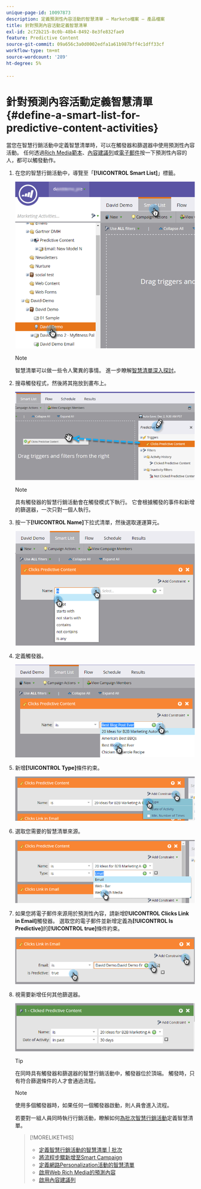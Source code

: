 ```yaml
---
unique-page-id: 10097873
description: 定義預測性內容活動的智慧清單 — Marketo檔案 — 產品檔案
title: 針對預測內容活動定義智慧清單
exl-id: 2c72b215-8c0b-48b4-8492-8e3fe832fae9
feature: Predictive Content
source-git-commit: 09a656c3a0d0002edfa1a61b987bff4c1dff33cf
workflow-type: tm+mt
source-wordcount: '289'
ht-degree: 5%

---
```


# 針對預測內容活動定義智慧清單 {#define-a-smart-list-for-predictive-content-activities}

當您在智慧行銷活動中定義智慧清單時，可以在觸發器和篩選器中使用預測性內容活動。 任何透過[Rich Media範本](/help/marketo/product-docs/predictive-content/enabling-predictive-content/enable-predictive-content-for-web-rich-media.md)、[內容建議列](/help/marketo/product-docs/predictive-content/enabling-predictive-content/enable-the-content-recommendation-bar.md)或[電子郵件](/help/marketo/product-docs/predictive-content/enabling-predictive-content/enable-predictive-content-in-emails.md)按一下預測性內容的人，都可以觸發動作。

1. 在您的智慧行銷活動中，導覽至「**[!UICONTROL Smart List]**」標籤。

   ![](assets/smart-list-1.png)

   >[!NOTE]
   >
   >智慧清單可以做一些令人驚異的事情。 進一步瞭解[智慧清單深入探討](/help/marketo/product-docs/core-marketo-concepts/smart-campaigns/understanding-smart-campaigns.md)。

1. 搜尋觸發程式，然後將其拖放到畫布上。

   ![](assets/smart-list-drag-trigger-hands.png)

   >[!NOTE]
   >
   >具有觸發器的智慧行銷活動會在觸發模式下執行。 它會根據觸發的事件和新增的篩選器，一次只對一個人執行。

1. 按一下&#x200B;**[!UICONTROL Name]**&#x200B;下拉式清單，然後選取運運算元。

   ![](assets/smart-list-dropdown-hands.png)

1. 定義觸發器。

   ![](assets/smart-lislt-select-content-hands.png)

1. 新增&#x200B;**[!UICONTROL Type]**&#x200B;條件約束。

   ![](assets/clicks-predictive-content-add-constraint-hands.png)

1. 選取您需要的智慧清單來源。

   ![](assets/pc-add-constraint.png)

1. 如果您將電子郵件來源用於預測性內容，請新增&#x200B;**[!UICONTROL Clicks Link in Email]**&#x200B;觸發器。 選取您的電子郵件並新增定義為&#x200B;**[!UICONTROL Is Predictive]**&#x200B;的&#x200B;**[!UICONTROL true]**&#x200B;條件約束。

   ![](assets/clicks-link-in-email-trigger-hands.png)

1. 視需要新增任何其他篩選器。

   ![](assets/clicked-predictive-content-filter.png)

   >[!TIP]
   >
   >在同時具有觸發器和篩選器的智慧行銷活動中，觸發器位於頂端。 觸發時，只有符合篩選條件的人才會通過流程。

   >[!NOTE]
   >
   >使用多個觸發器時，如果任何一個觸發器啟動，則人員會進入流程。

   若要對一組人員同時執行行銷活動，瞭解如何[為批次智慧行銷活動](/help/marketo/product-docs/core-marketo-concepts/smart-campaigns/creating-a-smart-campaign/define-smart-list-for-smart-campaign-batch.md)定義智慧清單。

   >[!MORELIKETHIS]
   >
   >* [定義智慧行銷活動的智慧清單 | 批次](/help/marketo/product-docs/core-marketo-concepts/smart-campaigns/creating-a-smart-campaign/define-smart-list-for-smart-campaign-batch.md)
   >* [將流程步驟新增至Smart Campaign](/help/marketo/product-docs/core-marketo-concepts/smart-campaigns/flow-actions/add-a-flow-step-to-a-smart-campaign.md)
   >* [定義網路Personalization活動的智慧清單](/help/marketo/product-docs/web-personalization/working-with-web-campaigns/define-a-smart-list-for-web-personalization-activities.md)
   >* [啟用Web Rich Media的預測內容](/help/marketo/product-docs/predictive-content/enabling-predictive-content/enable-predictive-content-for-web-rich-media.md)
   >* [啟用內容建議列](/help/marketo/product-docs/predictive-content/enabling-predictive-content/enable-the-content-recommendation-bar.md)
